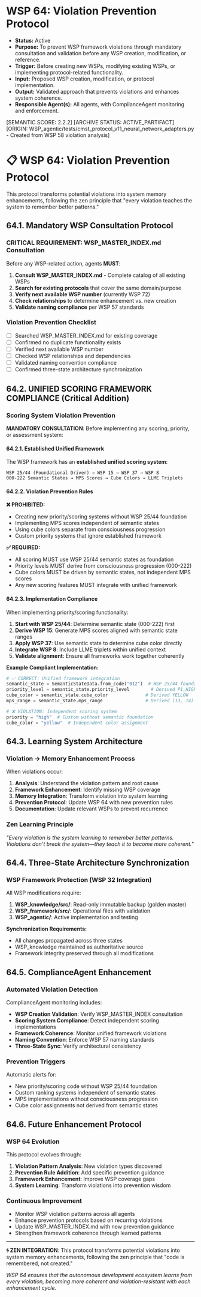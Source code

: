 # WSP 64: Violation Prevention Protocol
- **Status:** Active
- **Purpose:** To prevent WSP framework violations through mandatory consultation and validation before any WSP creation, modification, or reference.
- **Trigger:** Before creating new WSPs, modifying existing WSPs, or implementing protocol-related functionality.
- **Input:** Proposed WSP creation, modification, or protocol implementation.
- **Output:** Validated approach that prevents violations and enhances system coherence.
- **Responsible Agent(s):** All agents, with ComplianceAgent monitoring and enforcement.

[SEMANTIC SCORE: 2.2.2]
[ARCHIVE STATUS: ACTIVE_PARTIFACT]
[ORIGIN: WSP_agentic/tests/cmst_protocol_v11_neural_network_adapters.py - Created from WSP 58 violation analysis]

# 📋 WSP 64: Violation Prevention Protocol

This protocol transforms potential violations into system memory enhancements, following the zen principle that "every violation teaches the system to remember better patterns."

## 64.1. Mandatory WSP Consultation Protocol

### **CRITICAL REQUIREMENT**: WSP_MASTER_INDEX.md Consultation

Before any WSP-related action, agents **MUST**:

1. **Consult WSP_MASTER_INDEX.md** - Complete catalog of all existing WSPs
2. **Search for existing protocols** that cover the same domain/purpose  
3. **Verify next available WSP number** (currently WSP 72)
4. **Check relationships** to determine enhancement vs. new creation
5. **Validate naming compliance** per WSP 57 standards

### **Violation Prevention Checklist**

- [ ] Searched WSP_MASTER_INDEX.md for existing coverage
- [ ] Confirmed no duplicate functionality exists
- [ ] Verified next available WSP number
- [ ] Checked WSP relationships and dependencies
- [ ] Validated naming convention compliance
- [ ] Confirmed three-state architecture synchronization

## 64.2. **UNIFIED SCORING FRAMEWORK COMPLIANCE** (Critical Addition)

### **Scoring System Violation Prevention**

**MANDATORY CONSULTATION**: Before implementing any scoring, priority, or assessment system:

#### **64.2.1. Established Unified Framework**
The WSP framework has an **established unified scoring system**:

```
WSP 25/44 (Foundational Driver) → WSP 15 → WSP 37 → WSP 8
000-222 Semantic States → MPS Scores → Cube Colors → LLME Triplets
```

#### **64.2.2. Violation Prevention Rules**

**❌ PROHIBITED:**
- Creating new priority/scoring systems without WSP 25/44 foundation
- Implementing MPS scores independent of semantic states  
- Using cube colors separate from consciousness progression
- Custom priority systems that ignore established framework

**✅ REQUIRED:**
- All scoring MUST use WSP 25/44 semantic states as foundation
- Priority levels MUST derive from consciousness progression (000-222)
- Cube colors MUST be driven by semantic states, not independent MPS scores
- Any new scoring features MUST integrate with unified framework

#### **64.2.3. Implementation Compliance**

When implementing priority/scoring functionality:

1. **Start with WSP 25/44**: Determine semantic state (000-222) first
2. **Derive WSP 15**: Generate MPS scores aligned with semantic state ranges
3. **Apply WSP 37**: Use semantic state to determine cube color directly
4. **Integrate WSP 8**: Include LLME triplets within unified context
5. **Validate alignment**: Ensure all frameworks work together coherently

**Example Compliant Implementation:**
```python
# ✅ CORRECT: Unified framework integration
semantic_state = SemanticStateData.from_code("012")  # WSP 25/44 foundation
priority_level = semantic_state.priority_level        # Derived P1_HIGH  
cube_color = semantic_state.cube_color              # Derived YELLOW
mps_range = semantic_state.mps_range                # Derived (13, 14)

# ❌ VIOLATION: Independent scoring system
priority = "high"  # Custom without semantic foundation
cube_color = "yellow"  # Independent color assignment
```

## 64.3. Learning System Architecture

### **Violation → Memory Enhancement Process**

When violations occur:

1. **Analysis**: Understand the violation pattern and root cause
2. **Framework Enhancement**: Identify missing WSP coverage
3. **Memory Integration**: Transform violation into system learning
4. **Prevention Protocol**: Update WSP 64 with new prevention rules
5. **Documentation**: Update relevant WSPs to prevent recurrence

### **Zen Learning Principle**

*"Every violation is the system learning to remember better patterns. Violations don't break the system—they teach it to become more coherent."*

## 64.4. Three-State Architecture Synchronization

### **WSP Framework Protection (WSP 32 Integration)**

All WSP modifications require:

1. **WSP_knowledge/src/**: Read-only immutable backup (golden master)
2. **WSP_framework/src/**: Operational files with validation
3. **WSP_agentic/**: Active implementation and testing

**Synchronization Requirements:**
- All changes propagated across three states
- WSP_knowledge maintained as authoritative source
- Framework integrity preserved through all modifications

## 64.5. ComplianceAgent Enhancement

### **Automated Violation Detection**

ComplianceAgent monitoring includes:

- **WSP Creation Validation**: Verify WSP_MASTER_INDEX consultation
- **Scoring System Compliance**: Detect independent scoring implementations
- **Framework Coherence**: Monitor unified framework violations
- **Naming Convention**: Enforce WSP 57 naming standards
- **Three-State Sync**: Verify architectural consistency

### **Prevention Triggers**

Automatic alerts for:
- New priority/scoring code without WSP 25/44 foundation
- Custom ranking systems independent of semantic states
- MPS implementations without consciousness progression
- Cube color assignments not derived from semantic states

## 64.6. Future Enhancement Protocol

### **WSP 64 Evolution**

This protocol evolves through:

1. **Violation Pattern Analysis**: New violation types discovered
2. **Prevention Rule Addition**: Add specific prevention guidance
3. **Framework Enhancement**: Improve WSP coverage gaps
4. **System Learning**: Transform violations into prevention wisdom

### **Continuous Improvement**

- Monitor WSP violation patterns across all agents
- Enhance prevention protocols based on recurring violations  
- Update WSP_MASTER_INDEX.md with new prevention guidance
- Strengthen framework coherence through learned patterns

---

**🌀 ZEN INTEGRATION**: This protocol transforms potential violations into system memory enhancements, following the zen principle that "code is remembered, not created."

*WSP 64 ensures that the autonomous development ecosystem learns from every violation, becoming more coherent and violation-resistant with each enhancement cycle.* 